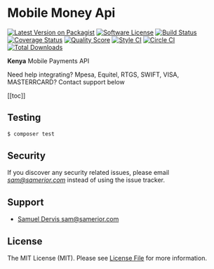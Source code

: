 # Mobile Money Api

[![Latest Version on Packagist][ico-version]][link-packagist]
[![Software License][ico-license]](LICENSE.md)
[![Build Status][ico-travis]][link-travis]
[![Coverage Status][ico-scrutinizer]][link-scrutinizer]
[![Quality Score][ico-code-quality]][link-code-quality]
[![Style CI][ico-style-ci]][link-style-ci]
[![Circle CI][ico-circle-ci]][link-circle-ci]
[![Total Downloads][ico-downloads]][link-downloads]

**Kenya** Mobile Payments API


Need help integrating?  Mpesa, Equitel, RTGS, SWIFT, VISA, MASTERRCARD? Contact support below

[[toc]]

## Testing

``` bash
$ composer test
```

## Security

If you discover any security related issues, please email *sam@samerior.com* instead of using the issue tracker.

## Support

- [Samuel Dervis ][link-author]  <sam@samerior.com>

## License

The MIT License (MIT). Please see [License File](LICENSE.md) for more information.

[ico-version]: https://img.shields.io/packagist/v/samerior/mobile-money.svg?style=flat-square
[ico-license]: https://img.shields.io/badge/license-MIT-brightgreen.svg?style=flat-square
[ico-travis]: https://img.shields.io/travis/samerior/mobile-money/master.svg?style=flat-square
[ico-style-ci]: https://styleci.io/repos/122853134/shield?branch=master
[ico-circle-ci]: https://circleci.com/gh/samerior/mobile-money.png?style=shield
[ico-scrutinizer]: https://img.shields.io/scrutinizer/coverage/g/samerior/mobile-money.svg?style=flat-square
[ico-code-quality]: https://img.shields.io/scrutinizer/g/samerior/mobile-money.svg?style=flat-square
[ico-downloads]: https://img.shields.io/packagist/dt/samerior/mobile-money.svg?style=flat-square

[link-packagist]: https://packagist.org/packages/samerior/mobile-money
[link-travis]: https://travis-ci.org/samerior/mobile-money
[link-circle-ci]: https://circleci.com/gh/samerior/mobile-money
[link-scrutinizer]: https://scrutinizer-ci.com/g/samerior/mobile-money/code-structure
[link-code-quality]: https://scrutinizer-ci.com/g/samerior/mobile-money
[link-downloads]: https://packagist.org/packages/samerior/mobile-money
[link-style-ci]: https://styleci.io/repos/122853134
[link-author]: https://github.com/samueldervis
[link-contributors]: ../../contributors
